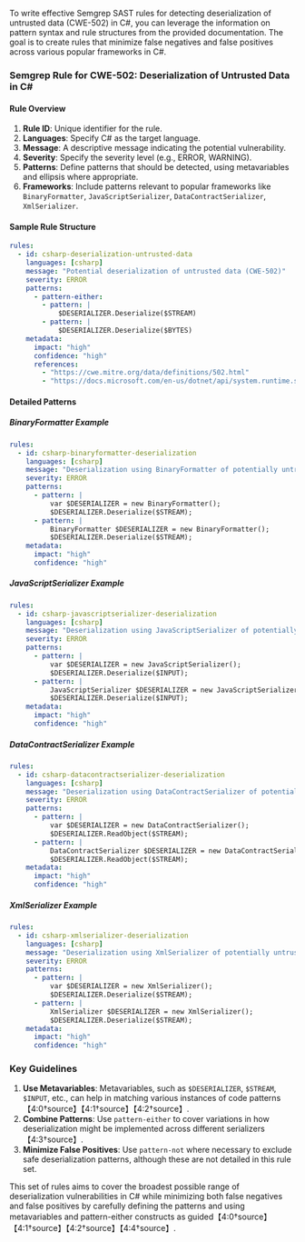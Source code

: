 To write effective Semgrep SAST rules for detecting deserialization of untrusted data (CWE-502) in C#, you can leverage the information on pattern syntax and rule structures from the provided documentation. The goal is to create rules that minimize false negatives and false positives across various popular frameworks in C#.

### Semgrep Rule for CWE-502: Deserialization of Untrusted Data in C#

#### Rule Overview
1. **Rule ID**: Unique identifier for the rule.
2. **Languages**: Specify C# as the target language.
3. **Message**: A descriptive message indicating the potential vulnerability.
4. **Severity**: Specify the severity level (e.g., ERROR, WARNING).
5. **Patterns**: Define patterns that should be detected, using metavariables and ellipsis where appropriate.
6. **Frameworks**: Include patterns relevant to popular frameworks like `BinaryFormatter`, `JavaScriptSerializer`, `DataContractSerializer`, `XmlSerializer`.

#### Sample Rule Structure
```yaml
rules:
  - id: csharp-deserialization-untrusted-data
    languages: [csharp]
    message: "Potential deserialization of untrusted data (CWE-502)"
    severity: ERROR
    patterns:
      - pattern-either:
        - pattern: |
            $DESERIALIZER.Deserialize($STREAM)
        - pattern: |
            $DESERIALIZER.Deserialize($BYTES)
    metadata:
      impact: "high"
      confidence: "high"
      references: 
        - "https://cwe.mitre.org/data/definitions/502.html"
        - "https://docs.microsoft.com/en-us/dotnet/api/system.runtime.serialization.formatters.binary.binaryformatter?view=netframework-4.8"
```

#### Detailed Patterns

##### BinaryFormatter Example
```yaml
rules:
  - id: csharp-binaryformatter-deserialization
    languages: [csharp]
    message: "Deserialization using BinaryFormatter of potentially untrusted data (CWE-502)"
    severity: ERROR
    patterns:
      - pattern: |
          var $DESERIALIZER = new BinaryFormatter();
          $DESERIALIZER.Deserialize($STREAM);
      - pattern: |
          BinaryFormatter $DESERIALIZER = new BinaryFormatter();
          $DESERIALIZER.Deserialize($STREAM);
    metadata:
      impact: "high"
      confidence: "high"
```

##### JavaScriptSerializer Example
```yaml
rules:
  - id: csharp-javascriptserializer-deserialization
    languages: [csharp]
    message: "Deserialization using JavaScriptSerializer of potentially untrusted data (CWE-502)"
    severity: ERROR
    patterns:
      - pattern: |
          var $DESERIALIZER = new JavaScriptSerializer();
          $DESERIALIZER.Deserialize($INPUT);
      - pattern: |
          JavaScriptSerializer $DESERIALIZER = new JavaScriptSerializer();
          $DESERIALIZER.Deserialize($INPUT);
    metadata:
      impact: "high"
      confidence: "high"
```

##### DataContractSerializer Example
```yaml
rules:
  - id: csharp-datacontractserializer-deserialization
    languages: [csharp]
    message: "Deserialization using DataContractSerializer of potentially untrusted data (CWE-502)"
    severity: ERROR
    patterns:
      - pattern: |
          var $DESERIALIZER = new DataContractSerializer();
          $DESERIALIZER.ReadObject($STREAM);
      - pattern: |
          DataContractSerializer $DESERIALIZER = new DataContractSerializer();
          $DESERIALIZER.ReadObject($STREAM);
    metadata:
      impact: "high"
      confidence: "high"
```

##### XmlSerializer Example
```yaml
rules:
  - id: csharp-xmlserializer-deserialization
    languages: [csharp]
    message: "Deserialization using XmlSerializer of potentially untrusted data (CWE-502)"
    severity: ERROR
    patterns:
      - pattern: |
          var $DESERIALIZER = new XmlSerializer();
          $DESERIALIZER.Deserialize($STREAM);
      - pattern: |
          XmlSerializer $DESERIALIZER = new XmlSerializer();
          $DESERIALIZER.Deserialize($STREAM);
    metadata:
      impact: "high"
      confidence: "high"
```

### Key Guidelines
1. **Use Metavariables**: Metavariables, such as `$DESERIALIZER`, `$STREAM`, `$INPUT`, etc., can help in matching various instances of code patterns【4:0†source】【4:1†source】【4:2†source】.
2. **Combine Patterns**: Use `pattern-either` to cover variations in how deserialization might be implemented across different serializers【4:3†source】.
3. **Minimize False Positives**: Use `pattern-not` where necessary to exclude safe deserialization patterns, although these are not detailed in this rule set.

This set of rules aims to cover the broadest possible range of deserialization vulnerabilities in C# while minimizing both false negatives and false positives by carefully defining the patterns and using metavariables and pattern-either constructs as guided【4:0†source】【4:1†source】【4:2†source】【4:4†source】.